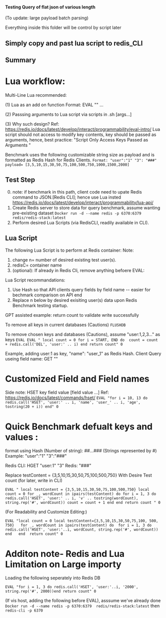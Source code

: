 

#### Testing Query of flat json of various length 
(To update: large payload batch parsing)

Everything inside this folder will be control by script later

## Simply copy and past lua script to redis_CLI


## Summary

# Lua workflow:
Multi-Line Lua recommended:

(1) Lua as an add on function 
Format: 
EVAL "<lua>" <numkeys> <key1> <key2> ... <keyN> 

(2) Passsing arguments to Lua script via scripts in .sh 
[args...]

(3) Why such design? Ref: https://redis.io/docs/latest/develop/interact/programmability/eval-intro/ 
Lua script should not access to modify key contents, key should be passed as arguments, hence, best practice:
"Script Only Access Keys Passed as Arguments "

Benchmark uses the following customizable string size as payload and is formatted as Redis Hash for Redis Clients.
`
Format:
"user":"1"
"3": "###" 
payload= [3,5,10,15,30,50,75,100,500,750,1000,1500,2000]
`


## Test Step

0. note: if benchmark in this path, client code need to upate Redis command to JSON.[Redis CLI]; hence use Lua insted
 https://redis.io/docs/latest/develop/interact/programmability/lua-api/
1.  Create Redis server to store data for query benchmark, assume wanting pre-existing dataset 
`Docker run -d --name redis -p 6370:6379  redis/redis-stack:latest`
2. Perform desired Lua Scripts (via RedisCLI, readily available in CLI). 



## Lua Script

The following Lua Script is to perform at Redis container:
Note: 
1. change n= number of desired existing test user(s).
2. redisC= container name
3. (optional): If already in Redis Cli, remove anything befoere EVAL:


Lua Script recommandations:
1. Use Hash so that API clients query fields by field name -- easier for bechmark comparison on API end 
2. Replace n below by desired exisiting user(s) data upon Redis Benchmark testing startup.

GPT assisted example: 
return count to validate write successfully 

To remove all keys in current databases (Cautions)
`FLUSHDB`

To remove chosen keys and databases (Cautions), assume "user:1,2,3..." as keys
`EVAL EVAL " local count = 0 for i = START, END do  count = count + redis.call('DEL', 'user:' .. i) end return count" 0`


Example, adding user:1 as key, "name": "user_1" as Redis Hash. Client Query useing field name: GET ""
# Customized Field and Field names
Side note: HSET key field value [field value ...] Ref: https://redis.io/docs/latest/commands/hset/ 
`EVAL "for i = 10, 13 do redis.call('HSET', 'user:' .. i, 'name', 'user_' .. i, 'age', tostring(20 + i)) end" 0`

# Quick Benchmark defualt keys and values :
format using Hash (Number of string): ##...### (Strings represented by #)
Example:
"user":"1" "3":"###"

Redis CLI:
HGET "user:1" "3" 
Redis: "###"

Replace testContent = {3,5,10,15,30,50,75,100,500,750}  With Desire Test count (for later, write in CLI)

`EVAL " local testContent = {3,5,10,15,30,50,75,100,500,750} local count = 0 for _, wordCount in ipairs(testContent) do for i = 1, 3 do redis.call('HSET', 'user:' .. i, 'v' .. tostring(wordCount), string.rep('#', wordCount)) count = count + 1 end end return count " 0`

(For Readability and Customize Editing:)

`
EVAL "local count = 0 local testContent={3,5,10,15,30,50,75,100, 500, 750}  
    for _, wordCount in ipairs(testContent) do 
        for i = 1, 3 do  redis.call('HSET', 'user:'..i, wordCount, string.rep('#', wordCount))
        end  
    end 
return count" 0 
`


# Additon note- Redis and Lua Limitation on Large importy
Loading the following seperately into Redis DB

`EVAL "for i = 1, 3 do redis.call('HSET', 'user:'..i, '2000', string.rep('#', 2000))end return count" 0 `

(If vis host, adding the following before EVAL), asssume we've already done 
`Docker run -d --name redis -p 6370:6379  redis/redis-stack:latest`
then 
`redis-cli -p 6370`




